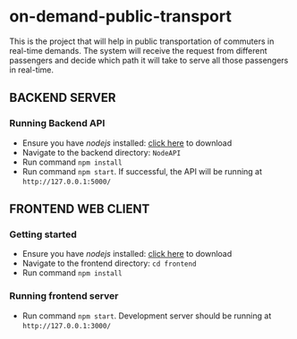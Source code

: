 # on-demand-public-transport
This is the project that will help in public transportation of commuters in real-time demands. The system will receive the request from different passengers and decide which path it will take to serve all those passengers in real-time.


## BACKEND SERVER
### Running Backend API
- Ensure you have *nodejs* installed: [click here](https://nodejs.org/en/download/) to download
- Navigate to the backend directory: `NodeAPI`
- Run command `npm install`
- Run command `npm start`. If successful, the API will be running at `http://127.0.0.1:5000/`


## FRONTEND WEB CLIENT

### Getting started 
- Ensure you have *nodejs* installed: [click here](https://nodejs.org/en/download/) to download
- Navigate to the frontend directory: `cd frontend`  
- Run command  `npm install`

### Running frontend server
- Run command `npm start`. Development server should be running at `http://127.0.0.1:3000/`